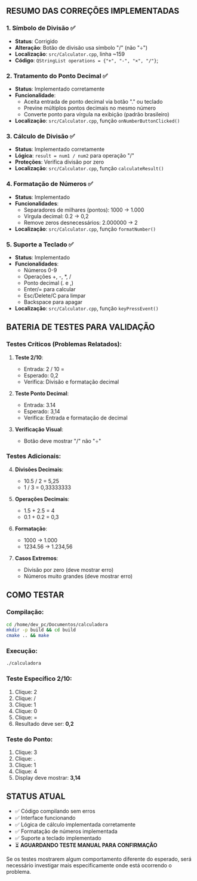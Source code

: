 ## RESUMO DAS CORREÇÕES IMPLEMENTADAS

### 1. **Símbolo de Divisão** ✅
- **Status**: Corrigido
- **Alteração**: Botão de divisão usa símbolo "/" (não "÷")
- **Localização**: `src/Calculator.cpp`, linha ~159
- **Código**: `QStringList operations = {"+", "-", "×", "/"}`;

### 2. **Tratamento do Ponto Decimal** ✅
- **Status**: Implementado corretamente
- **Funcionalidade**: 
  - Aceita entrada de ponto decimal via botão "." ou teclado
  - Previne múltiplos pontos decimais no mesmo número
  - Converte ponto para vírgula na exibição (padrão brasileiro)
- **Localização**: `src/Calculator.cpp`, função `onNumberButtonClicked()`

### 3. **Cálculo de Divisão** ✅
- **Status**: Implementado corretamente  
- **Lógica**: `result = num1 / num2` para operação "/"
- **Proteções**: Verifica divisão por zero
- **Localização**: `src/Calculator.cpp`, função `calculateResult()`

### 4. **Formatação de Números** ✅
- **Status**: Implementado
- **Funcionalidades**:
  - Separadores de milhares (pontos): 1000 → 1.000
  - Vírgula decimal: 0.2 → 0,2
  - Remove zeros desnecessários: 2.000000 → 2
- **Localização**: `src/Calculator.cpp`, função `formatNumber()`

### 5. **Suporte a Teclado** ✅
- **Status**: Implementado
- **Funcionalidades**:
  - Números 0-9
  - Operações +, -, *, /
  - Ponto decimal (. e ,)
  - Enter/= para calcular
  - Esc/Delete/C para limpar
  - Backspace para apagar
- **Localização**: `src/Calculator.cpp`, função `keyPressEvent()`

## BATERIA DE TESTES PARA VALIDAÇÃO

### Testes Críticos (Problemas Relatados):

1. **Teste 2/10**:
   - Entrada: 2 / 10 =
   - Esperado: 0,2
   - Verifica: Divisão e formatação decimal

2. **Teste Ponto Decimal**:
   - Entrada: 3.14
   - Esperado: 3,14
   - Verifica: Entrada e formatação de decimal

3. **Verificação Visual**:
   - Botão deve mostrar "/" não "÷"

### Testes Adicionais:

4. **Divisões Decimais**:
   - 10.5 / 2 = 5,25
   - 1 / 3 = 0,33333333

5. **Operações Decimais**:
   - 1.5 + 2.5 = 4
   - 0.1 + 0.2 = 0,3

6. **Formatação**:
   - 1000 → 1.000
   - 1234.56 → 1.234,56

7. **Casos Extremos**:
   - Divisão por zero (deve mostrar erro)
   - Números muito grandes (deve mostrar erro)

## COMO TESTAR

### Compilação:
```bash
cd /home/dev_pc/Documentos/calculadora
mkdir -p build && cd build
cmake .. && make
```

### Execução:
```bash
./calculadora
```

### Teste Específico 2/10:
1. Clique: 2
2. Clique: /  
3. Clique: 1
4. Clique: 0
5. Clique: =
6. Resultado deve ser: **0,2**

### Teste do Ponto:
1. Clique: 3
2. Clique: .
3. Clique: 1  
4. Clique: 4
5. Display deve mostrar: **3,14**

## STATUS ATUAL
- ✅ Código compilando sem erros
- ✅ Interface funcionando
- ✅ Lógica de cálculo implementada corretamente
- ✅ Formatação de números implementada
- ✅ Suporte a teclado implementado
- ⏳ **AGUARDANDO TESTE MANUAL PARA CONFIRMAÇÃO**

Se os testes mostrarem algum comportamento diferente do esperado, será necessário investigar mais especificamente onde está ocorrendo o problema.
